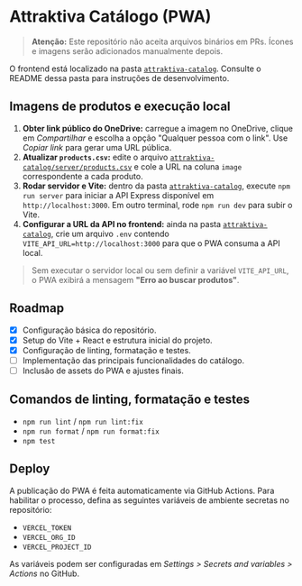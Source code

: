 # Attraktiva Catálogo (PWA)

> **Atenção:** Este repositório não aceita arquivos binários em PRs. Ícones e imagens serão adicionados manualmente depois.

O frontend está localizado na pasta [`attraktiva-catalog`](./attraktiva-catalog). Consulte o README dessa pasta para instruções de desenvolvimento.

## Imagens de produtos e execução local

1. **Obter link público do OneDrive:** carregue a imagem no OneDrive, clique em *Compartilhar* e escolha a opção "Qualquer pessoa com o link". Use *Copiar link* para gerar uma URL pública.
2. **Atualizar `products.csv`:** edite o arquivo [`attraktiva-catalog/server/products.csv`](./attraktiva-catalog/server/products.csv) e cole a URL na coluna `image` correspondente a cada produto.
3. **Rodar servidor e Vite:** dentro da pasta [`attraktiva-catalog`](./attraktiva-catalog), execute `npm run server` para iniciar a API Express disponível em `http://localhost:3000`. Em outro terminal, rode `npm run dev` para subir o Vite.
4. **Configurar a URL da API no frontend:** ainda na pasta [`attraktiva-catalog`](./attraktiva-catalog), crie um arquivo `.env` contendo `VITE_API_URL=http://localhost:3000` para que o PWA consuma a API local.

> Sem executar o servidor local ou sem definir a variável `VITE_API_URL`, o PWA exibirá a mensagem **"Erro ao buscar produtos"**.

## Roadmap

- [x] Configuração básica do repositório.
- [x] Setup do Vite + React e estrutura inicial do projeto.
- [x] Configuração de linting, formatação e testes.
- [ ] Implementação das principais funcionalidades do catálogo.
- [ ] Inclusão de assets do PWA e ajustes finais.

## Comandos de linting, formatação e testes

- `npm run lint` / `npm run lint:fix`
- `npm run format` / `npm run format:fix`
- `npm test`

## Deploy

A publicação do PWA é feita automaticamente via GitHub Actions. Para habilitar o processo, defina as seguintes variáveis de ambiente secretas no repositório:

- `VERCEL_TOKEN`
- `VERCEL_ORG_ID`
- `VERCEL_PROJECT_ID`

As variáveis podem ser configuradas em *Settings > Secrets and variables > Actions* no GitHub.
